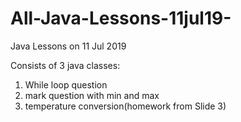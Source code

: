 # All-Java-Lessons-11jul19-
Java Lessons on 11 Jul 2019

Consists of 3 java classes: 
1.  While loop question
2.  mark question with min and max
3.  temperature conversion(homework from Slide 3)
